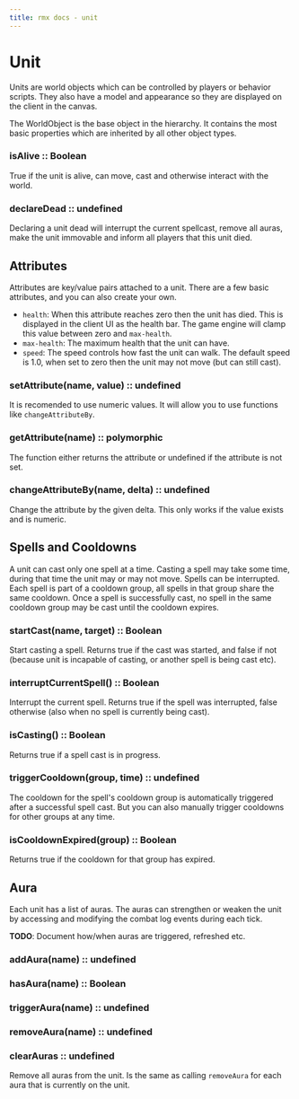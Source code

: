 ```yaml
---
title: rmx docs - unit
---
```


# Unit

Units are world objects which can be controlled by players or behavior
scripts. They also have a model and appearance so they are displayed on the
client in the canvas.

The WorldObject is the base object in the hierarchy. It contains the most
basic properties which are inherited by all other object types.



### isAlive :: Boolean

True if the unit is alive, can move, cast and otherwise interact with the
world.


### declareDead :: undefined

Declaring a unit dead will interrupt the current spellcast, remove all auras,
make the unit immovable and inform all players that this unit died.


## Attributes

Attributes are key/value pairs attached to a unit. There are a few basic
attributes, and you can also create your own.

 - `health`: When this attribute reaches zero then the unit has died. This is
   displayed in the client UI as the health bar. The game engine will clamp
   this value between zero and `max-health`.
 - `max-health`: The maximum health that the unit can have.
 - `speed`: The speed controls how fast the unit can walk. The default speed
   is 1.0, when set to zero then the unit may not move (but can still cast).


### setAttribute(name, value) :: undefined

It is recomended to use numeric values. It will allow you to use functions
like `changeAttributeBy`.

### getAttribute(name) :: polymorphic

The function either returns the attribute or undefined if the attribute is not
set.

### changeAttributeBy(name, delta) :: undefined

Change the attribute by the given delta. This only works if the value exists
and is numeric.


## Spells and Cooldowns

A unit can cast only one spell at a time. Casting a spell may take some time,
during that time the unit may or may not move. Spells can be interrupted. Each
spell is part of a cooldown group, all spells in that group share the same
cooldown. Once a spell is successfully cast, no spell in the same cooldown
group may be cast until the cooldown expires.


### startCast(name, target) :: Boolean

Start casting a spell. Returns true if the cast was started, and false if not
(because unit is incapable of casting, or another spell is being cast etc).

### interruptCurrentSpell() :: Boolean

Interrupt the current spell. Returns true if the spell was interrupted, false
otherwise (also when no spell is currently being cast).

### isCasting() :: Boolean

Returns true if a spell cast is in progress.

### triggerCooldown(group, time) :: undefined

The cooldown for the spell's cooldown group is automatically triggered after
a successful spell cast. But you can also manually trigger cooldowns for
other groups at any time.

### isCooldownExpired(group) :: Boolean

Returns true if the cooldown for that group has expired.


## Aura

Each unit has a list of auras. The auras can strengthen or weaken the unit by
accessing and modifying the combat log events during each tick.

**TODO**: Document how/when auras are triggered, refreshed etc.

### addAura(name) :: undefined

### hasAura(name) :: Boolean

### triggerAura(name) :: undefined

### removeAura(name) :: undefined

### clearAuras :: undefined

Remove all auras from the unit. Is the same as calling `removeAura` for each
aura that is currently on the unit.
